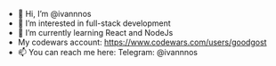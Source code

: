 - 👋 Hi, I’m @ivannnos
- 👀 I’m interested in full-stack development
- 🌱 I’m currently learning React and NodeJs
- My codewars account: https://www.codewars.com/users/goodgost
- 📫 You can reach me here:
Telegram: @ivannnos
